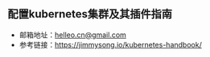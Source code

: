 ## 配置kubernetes集群及其插件指南
- 邮箱地址：<helleo.cn@gmail.com>
- 参考链接：<https://jimmysong.io/kubernetes-handbook/>
